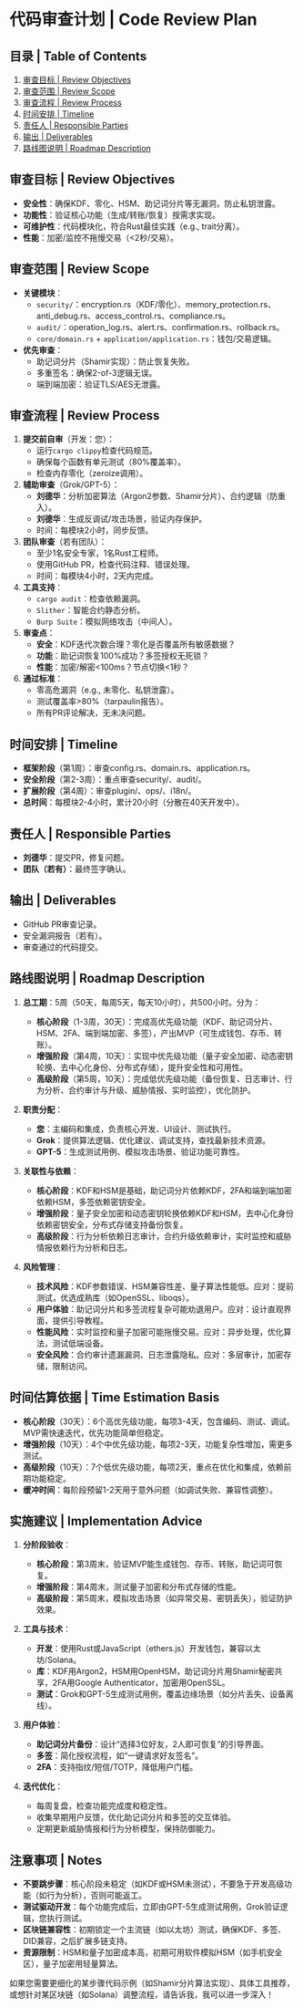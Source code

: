 <!-- TOC start -->
# 代码审查计划 | Code Review Plan

## 目录 | Table of Contents
1. [审查目标 | Review Objectives](#审查目标--review-objectives)
2. [审查范围 | Review Scope](#审查范围--review-scope)
3. [审查流程 | Review Process](#审查流程--review-process)
4. [时间安排 | Timeline](#时间安排--timeline)
5. [责任人 | Responsible Parties](#责任人--responsible-parties)
6. [输出 | Deliverables](#输出--deliverables)
7. [路线图说明 | Roadmap Description](#路线图说明--roadmap-description)
<!-- TOC end -->

## 审查目标 | Review Objectives
- **安全性**：确保KDF、零化、HSM、助记词分片等无漏洞，防止私钥泄露。
- **功能性**：验证核心功能（生成/转账/恢复）按需求实现。
- **可维护性**：代码模块化，符合Rust最佳实践（e.g., trait分离）。
- **性能**：加密/监控不拖慢交易（<2秒/交易）。

## 审查范围 | Review Scope
- **关键模块**：
  - `security/`：encryption.rs（KDF/零化）、memory_protection.rs、anti_debug.rs、access_control.rs、compliance.rs。
  - `audit/`：operation_log.rs、alert.rs、confirmation.rs、rollback.rs。
  - `core/domain.rs` + `application/application.rs`：钱包/交易逻辑。
- **优先审查**：
  - 助记词分片（Shamir实现）：防止恢复失败。
  - 多重签名：确保2-of-3逻辑无误。
  - 端到端加密：验证TLS/AES无泄露。

## 审查流程 | Review Process
1. **提交前自审**（开发：您）：
   - 运行`cargo clippy`检查代码规范。
   - 确保每个函数有单元测试（80%覆盖率）。
   - 检查内存零化（zeroize调用）。
2. **辅助审查**（Grok/GPT-5）：
   - **刘德华**：分析加密算法（Argon2参数、Shamir分片）、合约逻辑（防重入）。
   - **刘德华**：生成反调试/攻击场景，验证内存保护。
   - 时间：每模块2小时，同步反馈。
3. **团队审查**（若有团队）：
   - 至少1名安全专家，1名Rust工程师。
   - 使用GitHub PR，检查代码注释、错误处理。
   - 时间：每模块4小时，2天内完成。
4. **工具支持**：
   - `cargo audit`：检查依赖漏洞。
   - `Slither`：智能合约静态分析。
   - `Burp Suite`：模拟网络攻击（中间人）。
5. **审查点**：
   - **安全**：KDF迭代次数合理？零化是否覆盖所有敏感数据？
   - **功能**：助记词恢复100%成功？多签授权无死锁？
   - **性能**：加密/解密<100ms？节点切换<1秒？
6. **通过标准**：
   - 零高危漏洞（e.g., 未零化、私钥泄露）。
   - 测试覆盖率>80%（tarpaulin报告）。
   - 所有PR评论解决，无未决问题。

## 时间安排 | Timeline
- **框架阶段**（第1周）：审查config.rs、domain.rs、application.rs。
- **安全阶段**（第2-3周）：重点审查security/、audit/。
- **扩展阶段**（第4周）：审查plugin/、ops/、i18n/。
- **总时间**：每模块2-4小时，累计20小时（分散在40天开发中）。

## 责任人 | Responsible Parties
- **刘德华**：提交PR，修复问题。
- **团队（若有）**：最终签字确认。

## 输出 | Deliverables
- GitHub PR审查记录。
- 安全漏洞报告（若有）。
- 审查通过的代码提交。

## 路线图说明 | Roadmap Description

1. **总工期**：5周（50天，每周5天，每天10小时），共500小时。分为：
   - **核心阶段**（1-3周，30天）：完成高优先级功能（KDF、助记词分片、HSM、2FA、端到端加密、多签），产出MVP（可生成钱包、存币、转账）。
   - **增强阶段**（第4周，10天）：实现中优先级功能（量子安全加密、动态密钥轮换、去中心化身份、分布式存储），提升安全性和可用性。
   - **高级阶段**（第5周，10天）：完成低优先级功能（备份恢复、日志审计、行为分析、合约审计与升级、威胁情报、实时监控），优化防护。

2. **职责分配**：
   - **您**：主编码和集成，负责核心开发、UI设计、测试执行。
   - **Grok**：提供算法逻辑、优化建议、调试支持，查找最新技术资源。
   - **GPT-5**：生成测试用例、模拟攻击场景、验证功能可靠性。

3. **关联性与依赖**：
   - **核心阶段**：KDF和HSM是基础，助记词分片依赖KDF，2FA和端到端加密依赖HSM，多签依赖密钥安全。
   - **增强阶段**：量子安全加密和动态密钥轮换依赖KDF和HSM，去中心化身份依赖密钥安全，分布式存储支持备份恢复。
   - **高级阶段**：行为分析依赖日志审计，合约升级依赖审计，实时监控和威胁情报依赖行为分析和日志。

4. **风险管理**：
   - **技术风险**：KDF参数错误、HSM兼容性差、量子算法性能低。应对：提前测试，优选成熟库（如OpenSSL、liboqs）。
   - **用户体验**：助记词分片和多签流程复杂可能劝退用户。应对：设计直观界面，提供引导教程。
   - **性能风险**：实时监控和量子加密可能拖慢交易。应对：异步处理，优化算法，测试低端设备。
   - **安全风险**：合约审计遗漏漏洞、日志泄露隐私。应对：多层审计，加密存储，限制访问。

## 时间估算依据 | Time Estimation Basis

- **核心阶段**（30天）：6个高优先级功能，每项3-4天，包含编码、测试、调试。MVP需快速迭代，优先功能简单但稳定。
- **增强阶段**（10天）：4个中优先级功能，每项2-3天，功能复杂性增加，需更多测试。
- **高级阶段**（10天）：7个低优先级功能，每项2天，重点在优化和集成，依赖前期功能稳定。
- **缓冲时间**：每阶段预留1-2天用于意外问题（如调试失败、兼容性调整）。

## 实施建议 | Implementation Advice

1. **分阶段验收**：
   - **核心阶段**：第3周末，验证MVP能生成钱包、存币、转账，助记词可恢复。
   - **增强阶段**：第4周末，测试量子加密和分布式存储的性能。
   - **高级阶段**：第5周末，模拟攻击场景（如异常交易、密钥丢失），验证防护效果。

2. **工具与技术**：
   - **开发**：使用Rust或JavaScript（ethers.js）开发钱包，兼容以太坊/Solana。
   - **库**：KDF用Argon2，HSM用OpenHSM，助记词分片用Shamir秘密共享，2FA用Google Authenticator，加密用OpenSSL。
   - **测试**：Grok和GPT-5生成测试用例，覆盖边缘场景（如分片丢失、设备离线）。

3. **用户体验**：
   - **助记词分片备份**：设计“选择3位好友，2人即可恢复”的引导界面。
   - **多签**：简化授权流程，如“一键请求好友签名”。
   - **2FA**：支持指纹/短信/TOTP，降低用户门槛。

4. **迭代优化**：
   - 每周复盘，检查功能完成度和稳定性。
   - 收集早期用户反馈，优化助记词分片和多签的交互体验。
   - 定期更新威胁情报和行为分析模型，保持防御能力。

## 注意事项 | Notes

- **不要跳步骤**：核心阶段未稳定（如KDF或HSM未测试），不要急于开发高级功能（如行为分析），否则可能返工。
- **测试驱动开发**：每个功能完成后，立即由GPT-5生成测试用例，Grok验证逻辑，您执行测试。
- **区块链兼容性**：初期锁定一个主流链（如以太坊）测试，确保KDF、多签、DID兼容，之后扩展多链支持。
- **资源限制**：HSM和量子加密成本高，初期可用软件模拟HSM（如手机安全区），量子加密用轻量算法。

如果您需要更细化的某步骤代码示例（如Shamir分片算法实现）、具体工具推荐，或想针对某区块链（如Solana）调整流程，请告诉我，我可以进一步深入！